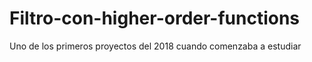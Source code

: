 # Filtro-con-higher-order-functions
 Uno de los primeros proyectos del 2018 cuando comenzaba a estudiar
